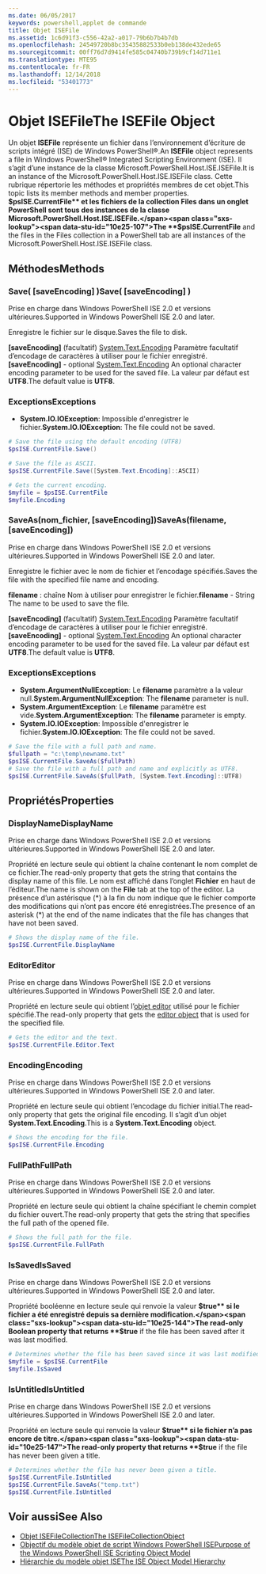 ```yaml
---
ms.date: 06/05/2017
keywords: powershell,applet de commande
title: Objet ISEFile
ms.assetid: 1c6d91f3-c556-42a2-a017-79b6b7b4b7db
ms.openlocfilehash: 24549720b8bc35435882533b0eb138de432ede65
ms.sourcegitcommit: 00ff76d7d9414fe585c04740b739b9cf14d711e1
ms.translationtype: MTE95
ms.contentlocale: fr-FR
ms.lasthandoff: 12/14/2018
ms.locfileid: "53401773"
---
```

# <a name="the-isefile-object"></a><span data-ttu-id="10e25-103">Objet ISEFile</span><span class="sxs-lookup"><span data-stu-id="10e25-103">The ISEFile Object</span></span>

<span data-ttu-id="10e25-104">Un objet **ISEFile** représente un fichier dans l’environnement d’écriture de scripts intégré (ISE) de Windows PowerShell®.</span><span class="sxs-lookup"><span data-stu-id="10e25-104">An **ISEFile** object represents a file in Windows PowerShell® Integrated Scripting Environment (ISE).</span></span> <span data-ttu-id="10e25-105">Il s’agit d’une instance de la classe Microsoft.PowerShell.Host.ISE.ISEFile.</span><span class="sxs-lookup"><span data-stu-id="10e25-105">It is an instance of the Microsoft.PowerShell.Host.ISE.ISEFile class.</span></span> <span data-ttu-id="10e25-106">Cette rubrique répertorie les méthodes et propriétés membres de cet objet.</span><span class="sxs-lookup"><span data-stu-id="10e25-106">This topic lists its member methods and member properties.</span></span> <span data-ttu-id="10e25-107">**$psISE.CurrentFile** et les fichiers de la collection Files dans un onglet PowerShell sont tous des instances de la classe Microsoft.PowerShell.Host.ISE.ISEFile.</span><span class="sxs-lookup"><span data-stu-id="10e25-107">The **$psISE.CurrentFile** and the files in the Files collection in a PowerShell tab are all instances of the Microsoft.PowerShell.Host.ISE.ISEFile class.</span></span>

## <a name="methods"></a><span data-ttu-id="10e25-108">Méthodes</span><span class="sxs-lookup"><span data-stu-id="10e25-108">Methods</span></span>

### <a name="save-saveencoding-"></a><span data-ttu-id="10e25-109">Save\( \[saveEncoding\] \)</span><span class="sxs-lookup"><span data-stu-id="10e25-109">Save\( \[saveEncoding\] \)</span></span>

<span data-ttu-id="10e25-110">Prise en charge dans Windows PowerShell ISE 2.0 et versions ultérieures.</span><span class="sxs-lookup"><span data-stu-id="10e25-110">Supported in Windows PowerShell ISE 2.0 and later.</span></span>

<span data-ttu-id="10e25-111">Enregistre le fichier sur le disque.</span><span class="sxs-lookup"><span data-stu-id="10e25-111">Saves the file to disk.</span></span>

<span data-ttu-id="10e25-112">**\[saveEncoding\]** (facultatif) [System.Text.Encoding](https://msdn.microsoft.com/library/system.text.encoding.aspx) Paramètre facultatif d’encodage de caractères à utiliser pour le fichier enregistré.</span><span class="sxs-lookup"><span data-stu-id="10e25-112">**\[saveEncoding\]** - optional [System.Text.Encoding](https://msdn.microsoft.com/library/system.text.encoding.aspx) An optional character encoding parameter to be used for the saved file.</span></span> <span data-ttu-id="10e25-113">La valeur par défaut est **UTF8**.</span><span class="sxs-lookup"><span data-stu-id="10e25-113">The default value is **UTF8**.</span></span>

### <a name="exceptions"></a><span data-ttu-id="10e25-114">Exceptions</span><span class="sxs-lookup"><span data-stu-id="10e25-114">Exceptions</span></span>

- <span data-ttu-id="10e25-115">**System.IO.IOException**: Impossible d'enregistrer le fichier.</span><span class="sxs-lookup"><span data-stu-id="10e25-115">**System.IO.IOException**: The file could not be saved.</span></span>

```powershell
# Save the file using the default encoding (UTF8)
$psISE.CurrentFile.Save()

# Save the file as ASCII.
$psISE.CurrentFile.Save([System.Text.Encoding]::ASCII)

# Gets the current encoding.
$myfile = $psISE.CurrentFile
$myfile.Encoding
```

### <a name="saveasfilename-saveencoding"></a><span data-ttu-id="10e25-116">SaveAs\(nom_fichier, \[saveEncoding\]\)</span><span class="sxs-lookup"><span data-stu-id="10e25-116">SaveAs\(filename, \[saveEncoding\]\)</span></span>

<span data-ttu-id="10e25-117">Prise en charge dans Windows PowerShell ISE 2.0 et versions ultérieures.</span><span class="sxs-lookup"><span data-stu-id="10e25-117">Supported in Windows PowerShell ISE 2.0 and later.</span></span>

<span data-ttu-id="10e25-118">Enregistre le fichier avec le nom de fichier et l’encodage spécifiés.</span><span class="sxs-lookup"><span data-stu-id="10e25-118">Saves the file with the specified file name and encoding.</span></span>

<span data-ttu-id="10e25-119">**filename** : chaîne Nom à utiliser pour enregistrer le fichier.</span><span class="sxs-lookup"><span data-stu-id="10e25-119">**filename** - String The name to be used to save the file.</span></span>

<span data-ttu-id="10e25-120">**\[saveEncoding\]** (facultatif) [System.Text.Encoding](https://msdn.microsoft.com/library/system.text.encoding.aspx) Paramètre facultatif d’encodage de caractères à utiliser pour le fichier enregistré.</span><span class="sxs-lookup"><span data-stu-id="10e25-120">**\[saveEncoding\]** - optional [System.Text.Encoding](https://msdn.microsoft.com/library/system.text.encoding.aspx) An optional character encoding parameter to be used for the saved file.</span></span> <span data-ttu-id="10e25-121">La valeur par défaut est **UTF8**.</span><span class="sxs-lookup"><span data-stu-id="10e25-121">The default value is **UTF8**.</span></span>

### <a name="exceptions"></a><span data-ttu-id="10e25-122">Exceptions</span><span class="sxs-lookup"><span data-stu-id="10e25-122">Exceptions</span></span>

- <span data-ttu-id="10e25-123">**System.ArgumentNullException**: Le **filename** paramètre a la valeur null.</span><span class="sxs-lookup"><span data-stu-id="10e25-123">**System.ArgumentNullException**: The **filename** parameter is null.</span></span>
- <span data-ttu-id="10e25-124">**System.ArgumentException**: Le **filename** paramètre est vide.</span><span class="sxs-lookup"><span data-stu-id="10e25-124">**System.ArgumentException**: The **filename** parameter is empty.</span></span>
- <span data-ttu-id="10e25-125">**System.IO.IOException**: Impossible d'enregistrer le fichier.</span><span class="sxs-lookup"><span data-stu-id="10e25-125">**System.IO.IOException**: The file could not be saved.</span></span>

```powershell
# Save the file with a full path and name.
$fullpath = "c:\temp\newname.txt"
$psISE.CurrentFile.SaveAs($fullPath)
# Save the file with a full path and name and explicitly as UTF8.
$psISE.CurrentFile.SaveAs($fullPath, [System.Text.Encoding]::UTF8)
```

## <a name="properties"></a><span data-ttu-id="10e25-126">Propriétés</span><span class="sxs-lookup"><span data-stu-id="10e25-126">Properties</span></span>

### <a name="displayname"></a><span data-ttu-id="10e25-127">DisplayName</span><span class="sxs-lookup"><span data-stu-id="10e25-127">DisplayName</span></span>

<span data-ttu-id="10e25-128">Prise en charge dans Windows PowerShell ISE 2.0 et versions ultérieures.</span><span class="sxs-lookup"><span data-stu-id="10e25-128">Supported in Windows PowerShell ISE 2.0 and later.</span></span>

<span data-ttu-id="10e25-129">Propriété en lecture seule qui obtient la chaîne contenant le nom complet de ce fichier.</span><span class="sxs-lookup"><span data-stu-id="10e25-129">The read-only property that gets the string that contains the display name of this file.</span></span> <span data-ttu-id="10e25-130">Le nom est affiché dans l’onglet **Fichier** en haut de l’éditeur.</span><span class="sxs-lookup"><span data-stu-id="10e25-130">The name is shown on the **File** tab at the top of the editor.</span></span> <span data-ttu-id="10e25-131">La présence d’un astérisque \(\*\) à la fin du nom indique que le fichier comporte des modifications qui n’ont pas encore été enregistrées.</span><span class="sxs-lookup"><span data-stu-id="10e25-131">The presence of an asterisk \(\*\) at the end of the name indicates that the file has changes that have not been saved.</span></span>

```powershell
# Shows the display name of the file.
$psISE.CurrentFile.DisplayName
```

### <a name="editor"></a><span data-ttu-id="10e25-132">Editor</span><span class="sxs-lookup"><span data-stu-id="10e25-132">Editor</span></span>

<span data-ttu-id="10e25-133">Prise en charge dans Windows PowerShell ISE 2.0 et versions ultérieures.</span><span class="sxs-lookup"><span data-stu-id="10e25-133">Supported in Windows PowerShell ISE 2.0 and later.</span></span>

<span data-ttu-id="10e25-134">Propriété en lecture seule qui obtient l’[objet editor](The-ISEEditor-Object.md) utilisé pour le fichier spécifié.</span><span class="sxs-lookup"><span data-stu-id="10e25-134">The read-only property that gets the [editor object](The-ISEEditor-Object.md) that is used for the specified file.</span></span>

```powershell
# Gets the editor and the text.
$psISE.CurrentFile.Editor.Text
```

### <a name="encoding"></a><span data-ttu-id="10e25-135">Encoding</span><span class="sxs-lookup"><span data-stu-id="10e25-135">Encoding</span></span>

<span data-ttu-id="10e25-136">Prise en charge dans Windows PowerShell ISE 2.0 et versions ultérieures.</span><span class="sxs-lookup"><span data-stu-id="10e25-136">Supported in Windows PowerShell ISE 2.0 and later.</span></span>

<span data-ttu-id="10e25-137">Propriété en lecture seule qui obtient l’encodage du fichier initial.</span><span class="sxs-lookup"><span data-stu-id="10e25-137">The read-only property that gets the original file encoding.</span></span> <span data-ttu-id="10e25-138">Il s’agit d’un objet **System.Text.Encoding**.</span><span class="sxs-lookup"><span data-stu-id="10e25-138">This is a **System.Text.Encoding** object.</span></span>

```powershell
# Shows the encoding for the file.
$psISE.CurrentFile.Encoding
```

### <a name="fullpath"></a><span data-ttu-id="10e25-139">FullPath</span><span class="sxs-lookup"><span data-stu-id="10e25-139">FullPath</span></span>

<span data-ttu-id="10e25-140">Prise en charge dans Windows PowerShell ISE 2.0 et versions ultérieures.</span><span class="sxs-lookup"><span data-stu-id="10e25-140">Supported in Windows PowerShell ISE 2.0 and later.</span></span>

<span data-ttu-id="10e25-141">Propriété en lecture seule qui obtient la chaîne spécifiant le chemin complet du fichier ouvert.</span><span class="sxs-lookup"><span data-stu-id="10e25-141">The read-only property that gets the string that specifies the full path of the opened file.</span></span>

```powershell
# Shows the full path for the file.
$psISE.CurrentFile.FullPath
```

### <a name="issaved"></a><span data-ttu-id="10e25-142">IsSaved</span><span class="sxs-lookup"><span data-stu-id="10e25-142">IsSaved</span></span>

<span data-ttu-id="10e25-143">Prise en charge dans Windows PowerShell ISE 2.0 et versions ultérieures.</span><span class="sxs-lookup"><span data-stu-id="10e25-143">Supported in Windows PowerShell ISE 2.0 and later.</span></span>

<span data-ttu-id="10e25-144">Propriété booléenne en lecture seule qui renvoie la valeur **$true** si le fichier a été enregistré depuis sa dernière modification.</span><span class="sxs-lookup"><span data-stu-id="10e25-144">The read-only Boolean property that returns **$true** if the file has been saved after it was last modified.</span></span>

```powershell
# Determines whether the file has been saved since it was last modified.
$myfile = $psISE.CurrentFile
$myfile.IsSaved
```

### <a name="isuntitled"></a><span data-ttu-id="10e25-145">IsUntitled</span><span class="sxs-lookup"><span data-stu-id="10e25-145">IsUntitled</span></span>

<span data-ttu-id="10e25-146">Prise en charge dans Windows PowerShell ISE 2.0 et versions ultérieures.</span><span class="sxs-lookup"><span data-stu-id="10e25-146">Supported in Windows PowerShell ISE 2.0 and later.</span></span>

<span data-ttu-id="10e25-147">Propriété en lecture seule qui renvoie la valeur **$true** si le fichier n’a pas encore de titre.</span><span class="sxs-lookup"><span data-stu-id="10e25-147">The read-only property that returns **$true** if the file has never been given a title.</span></span>

```powershell
# Determines whether the file has never been given a title.
$psISE.CurrentFile.IsUntitled
$psISE.CurrentFile.SaveAs("temp.txt")
$psISE.CurrentFile.IsUntitled
```

## <a name="see-also"></a><span data-ttu-id="10e25-148">Voir aussi</span><span class="sxs-lookup"><span data-stu-id="10e25-148">See Also</span></span>

- [<span data-ttu-id="10e25-149">Objet ISEFileCollection</span><span class="sxs-lookup"><span data-stu-id="10e25-149">The ISEFileCollectionObject</span></span>](The-ISEFileCollection-Object.md)
- [<span data-ttu-id="10e25-150">Objectif du modèle objet de script Windows PowerShell ISE</span><span class="sxs-lookup"><span data-stu-id="10e25-150">Purpose of the Windows PowerShell ISE Scripting Object Model</span></span>](Purpose-of-the-Windows-PowerShell-ISE-Scripting-Object-Model.md)
- [<span data-ttu-id="10e25-151">Hiérarchie du modèle objet ISE</span><span class="sxs-lookup"><span data-stu-id="10e25-151">The ISE Object Model Hierarchy</span></span>](The-ISE-Object-Model-Hierarchy.md)